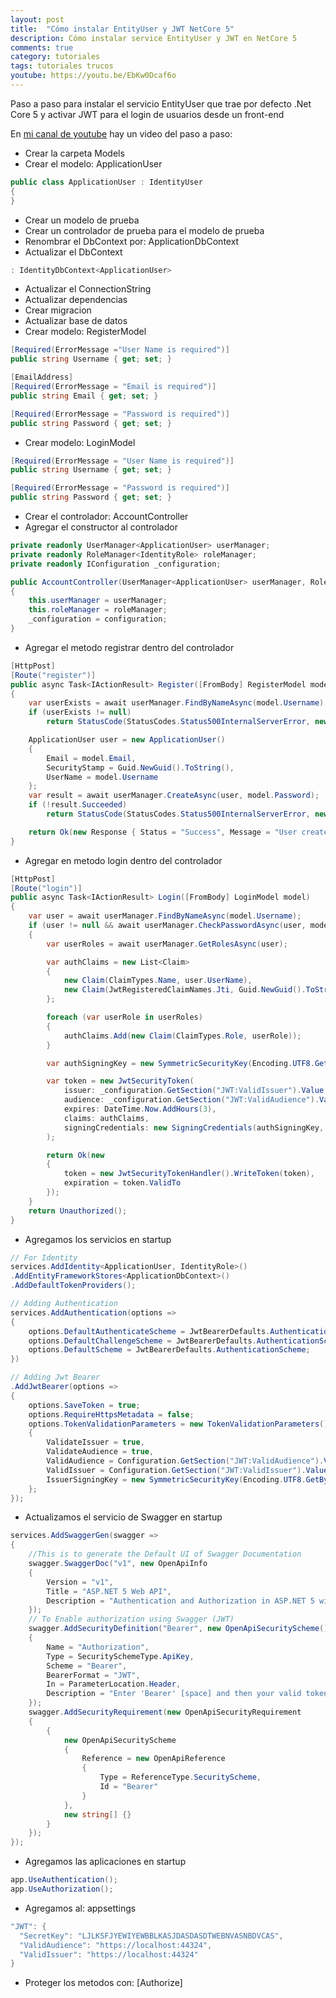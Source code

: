 ```yaml
---
layout: post
title:  "Cómo instalar EntityUser y JWT NetCore 5"
description: Cómo instalar service EntityUser y JWT en NetCore 5
comments: true
category: tutoriales
tags: tutoriales trucos
youtube: https://youtu.be/EbKw0Dcaf6o
---
```

Paso a paso para instalar el servicio EntityUser que trae por defecto .Net Core 5 y activar JWT para el login de usuarios desde un front-end

En <a target="_blank" href="{{ page.youtube }}">mi canal de youtube</a> hay un video del paso a paso:

- Crear la carpeta Models
- Crear el modelo: ApplicationUser
```C#
public class ApplicationUser : IdentityUser
{
}
```
- Crear un modelo de prueba
- Crear un controlador de prueba para el modelo de prueba
- Renombrar el DbContext por: ApplicationDbContext
- Actualizar el DbContext

```C#
: IdentityDbContext<ApplicationUser>
```

- Actualizar el ConnectionString
- Actualizar dependencias
- Crear migracion
- Actualizar base de datos
- Crear modelo: RegisterModel

```C#
[Required(ErrorMessage ="User Name is required")]
public string Username { get; set; }

[EmailAddress]
[Required(ErrorMessage = "Email is required")]
public string Email { get; set; }

[Required(ErrorMessage = "Password is required")]
public string Password { get; set; }
```

- Crear modelo: LoginModel

```C#
[Required(ErrorMessage = "User Name is required")]
public string Username { get; set; }

[Required(ErrorMessage = "Password is required")]
public string Password { get; set; }
```

- Crear el controlador: AccountController
- Agregar el constructor al controlador

```C#
private readonly UserManager<ApplicationUser> userManager;
private readonly RoleManager<IdentityRole> roleManager;
private readonly IConfiguration _configuration;

public AccountController(UserManager<ApplicationUser> userManager, RoleManager<IdentityRole> roleManager, IConfiguration configuration)
{
    this.userManager = userManager;
    this.roleManager = roleManager;
    _configuration = configuration;
}
```

- Agregar el metodo registrar dentro del controlador

```C#
[HttpPost]
[Route("register")]
public async Task<IActionResult> Register([FromBody] RegisterModel model)
{
    var userExists = await userManager.FindByNameAsync(model.Username);
    if (userExists != null)
        return StatusCode(StatusCodes.Status500InternalServerError, new Response { Status = "Error", Message = "User already exists!" });

    ApplicationUser user = new ApplicationUser()
    {
        Email = model.Email,
        SecurityStamp = Guid.NewGuid().ToString(),
        UserName = model.Username
    };
    var result = await userManager.CreateAsync(user, model.Password);
    if (!result.Succeeded)
        return StatusCode(StatusCodes.Status500InternalServerError, new Response { Status = "Error", Message = "User creation failed! Please check user details and try again." });

    return Ok(new Response { Status = "Success", Message = "User created successfully!" });
}
```

- Agregar en metodo login dentro del controlador

```C#
[HttpPost]
[Route("login")]
public async Task<IActionResult> Login([FromBody] LoginModel model)
{
    var user = await userManager.FindByNameAsync(model.Username);
    if (user != null && await userManager.CheckPasswordAsync(user, model.Password))
    {
        var userRoles = await userManager.GetRolesAsync(user);

        var authClaims = new List<Claim>
        {
            new Claim(ClaimTypes.Name, user.UserName),
            new Claim(JwtRegisteredClaimNames.Jti, Guid.NewGuid().ToString()),
        };

        foreach (var userRole in userRoles)
        {
            authClaims.Add(new Claim(ClaimTypes.Role, userRole));
        }

        var authSigningKey = new SymmetricSecurityKey(Encoding.UTF8.GetBytes(_configuration["JWT:SecretKey"]));

        var token = new JwtSecurityToken(
            issuer: _configuration.GetSection("JWT:ValidIssuer").Value,
            audience: _configuration.GetSection("JWT:ValidAudience").Value,
            expires: DateTime.Now.AddHours(3),
            claims: authClaims,
            signingCredentials: new SigningCredentials(authSigningKey, SecurityAlgorithms.HmacSha256)
        );

        return Ok(new
        {
            token = new JwtSecurityTokenHandler().WriteToken(token),
            expiration = token.ValidTo
        });
    }
    return Unauthorized();
}
```

- Agregamos los servicios en startup

```C#
// For Identity
services.AddIdentity<ApplicationUser, IdentityRole>()
.AddEntityFrameworkStores<ApplicationDbContext>()
.AddDefaultTokenProviders();

// Adding Authentication
services.AddAuthentication(options =>
{
    options.DefaultAuthenticateScheme = JwtBearerDefaults.AuthenticationScheme;
    options.DefaultChallengeScheme = JwtBearerDefaults.AuthenticationScheme;
    options.DefaultScheme = JwtBearerDefaults.AuthenticationScheme;
})

// Adding Jwt Bearer
.AddJwtBearer(options =>
{
    options.SaveToken = true;
    options.RequireHttpsMetadata = false;
    options.TokenValidationParameters = new TokenValidationParameters()
    {
        ValidateIssuer = true,
        ValidateAudience = true,
        ValidAudience = Configuration.GetSection("JWT:ValidAudience").Value,
        ValidIssuer = Configuration.GetSection("JWT:ValidIssuer").Value,
        IssuerSigningKey = new SymmetricSecurityKey(Encoding.UTF8.GetBytes(Configuration.GetSection("JWT:SecretKey").Value))
    };
});
```

- Actualizamos el servicio de Swagger en startup

```C#
services.AddSwaggerGen(swagger =>
{
    //This is to generate the Default UI of Swagger Documentation
    swagger.SwaggerDoc("v1", new OpenApiInfo
    {
        Version = "v1",
        Title = "ASP.NET 5 Web API",
        Description = "Authentication and Authorization in ASP.NET 5 with JWT and Swagger"
    });
    // To Enable authorization using Swagger (JWT)
    swagger.AddSecurityDefinition("Bearer", new OpenApiSecurityScheme()
    {
        Name = "Authorization",
        Type = SecuritySchemeType.ApiKey,
        Scheme = "Bearer",
        BearerFormat = "JWT",
        In = ParameterLocation.Header,
        Description = "Enter 'Bearer' [space] and then your valid token in the text input below.\r\n\r\nExample: \"Bearer eyJhbGciOiJIUzI1NiIsInR5cCI6IkpXVCJ9\"",
    });
    swagger.AddSecurityRequirement(new OpenApiSecurityRequirement
    {
        {
            new OpenApiSecurityScheme
            {
                Reference = new OpenApiReference
                {
                    Type = ReferenceType.SecurityScheme,
                    Id = "Bearer"
                }
            },
            new string[] {}
        }
    });
});
```

- Agregamos las aplicaciones en startup

```C#
app.UseAuthentication();
app.UseAuthorization();
```

- Agregamos al: appsettings

```C#
"JWT": {
  "SecretKey": "LJLKSFJYEWIYEWBBLKASJDASDASDTWEBNVASNBDVCAS",
  "ValidAudience": "https://localhost:44324",
  "ValidIssuer": "https://localhost:44324"
}
```
- Proteger los metodos con: [Authorize]

